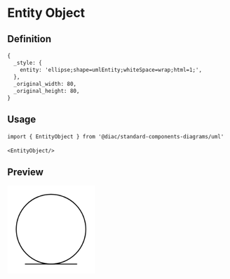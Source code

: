# Entity Object

## Definition

```
{
  _style: { 
    entity: 'ellipse;shape=umlEntity;whiteSpace=wrap;html=1;',
  },
  _original_width: 80,
  _original_height: 80,
}
```

## Usage

```
import { EntityObject } from '@diac/standard-components-diagrams/uml'

<EntityObject/>
```

## Preview

<img src="./entity-object.png" width="200"/>
